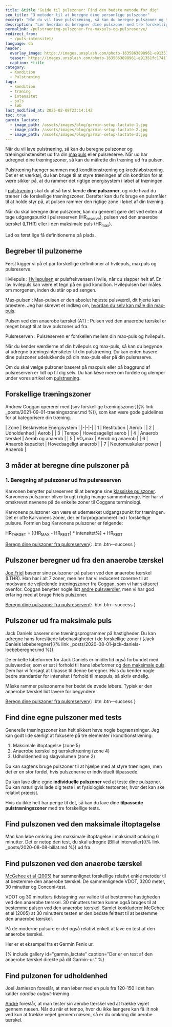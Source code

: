 ```yaml
---
title: &title "Guide til pulszoner: Find den bedste metode for dig"
seo_title: "3 metoder til at beregne dine personlige pulszoner"
excerpt: "Når du vil lave pulstræning, så kan du beregne pulszoner og træningsinstensitet ud fra din maxpuls, laktattærksel eller pulsreserve. Når ud har udregnet dine træningszoner, så kan du målrette din træning ud fra pulsen."
description: "Lær hvordan du beregner dine pulszoner med tre forskellige metoder: maksimal puls, pulsreserve og anaerob tærskel. Vælg den rette metode til din træning og optimer dine resultater."
permalink: /pulstraening-pulszoner-fra-maxpuls-og-pulsreserve/
redirect_from:
  - /puls-intensitet/
language: da
header:
  overlay_image: https://images.unsplash.com/photo-1635863898961-e91351fc1741?ixlib=rb-4.0.3&ixid=M3wxMjA3fDB8MHxwaG90by1wYWdlfHx8fGVufDB8fHx8fA%3D%3D&auto=format&fit=crop&h=630&w=1200&q=60
  teaser: https://images.unsplash.com/photo-1635863898961-e91351fc1741?ixlib=rb-4.0.3&ixid=M3wxMjA3fDB8MHxwaG90by1wYWdlfHx8fGVufDB8fHx8fA%3D%3D&auto=format&fit=crop&h=300&w=400&q=10
  caption: *title
category:
  - Kondition
  - Pulstræning
tags:
  - kondition
  - træning
  - intensitet
  - puls
  - løb
last_modified_at: 2025-02-08T23:14:14Z
toc: true
garmin_lactate:
  - image_path: /assets/images/blog/garmin-setup-lactate-1.jpg
  - image_path: /assets/images/blog/garmin-setup-lactate-2.jpg
  - image_path: /assets/images/blog/garmin-setup-lactate-3.jpg
---
```


Når du vil lave pulstræning, så kan du beregne pulszoner og træningsinstensitet ud fra din [maxpuls](/test-max-puls/) eller pulsreserve. Når ud har udregnet dine træningszoner, så kan du målrette din træning ud fra pulsen.

Pulstræning hænger sammen med konditionstræning og kredsløbstræning. Det er et værktøj, du kan bruge til at styre træningen af din kondition for at være sikker på, at du rammer det rigtige energisystem i løbet af træningen.

I [pulstræning](/pulstraening/) skal du altså først kende **dine pulszoner**, og vide hvad du træner i de forskellige træningszoner. Derefter kan du fx bruge en pulsmåler til at holde styr på, at pulsen rammer den rigtige zone i løbet af din træning.

Når du skal beregne dine pulszoner, kan du generelt gøre det ved enten at tage udgangspunkt i pulsreserven (HR<sub>reserve</sub>), pulsen ved den anaerobe tærskel (LTHR) eller i den maksimale puls (HR<sub>max</sub>).

Lad os først lige få definitionerne på plads.

## Begreber til pulzonerne

Først kigger vi på et par forskellige definitioner af hvilepuls, maxpuls og pulsreserve.

Hvilepuls
: [Hvilepulsen](/hvilepuls/) er pulsfrekvensen i hvile, når du slapper helt af. En lav hvilepuls kan være et tegn på en god kondition. Hvilepulsen bør måles om morgenen, inden du står op ad sengen.

Max-pulsen
: Max-pulsen er den absolut højeste pulsværdi, dit hjerte kan præstere. Jeg har skrevet et indlæg om, [hvordan du selv kan måle din max-puls](/test-max-puls/).

Pulsen ved den anaerobe tærskel (AT)
: Pulsen ved den anaerobe tærskel er meget brugt til at lave pulszoner ud fra.

Pulsreserven
: Pulsreserven er forskellen mellem din max-puls og hvilepuls.

Når du kender værdierne af din hvilepuls og max-puls, så kan du begynde at udregne træningsintensiteter til din pulstræning. Du kan enten basere dine pulszoner udelukkende på din max-puls eller på din pulsreserve.

Om du skal vælge pulzoner baseret på maxpuls eller på baggrund af pulsreserven er lidt op til dig selv. Du kan læse mere om fordele og ulemper under vores artikel om [pulstræning](/pulstraening/).

## Forskellige træningszoner

Andrew Coggan opererer med [syv forskellige træningszoner]({% link _posts/2021-09-01-traeningszoner.md %}), som kan være gode guidelines for at kategorisere din træning.

| Zone | Beskrivelse Energisystem |
|-|-|-|
| 1 | Restitution | Aerob |
| 2 | Udholdenhed | Aerob |
| 3 | Tempo | Hovedsageligt aerob |
| 4 | Anaerob tærskel | Aerob og anaerob |
| 5 | VO₂max | Aerob og anaerob |
| 6 | Anaerob kapacitet | Hovedsageligt anaerob |
| 7 | Neuromuskulær power | Anaerob |

## 3 måder at beregne dine pulszoner på

### 1. Beregning af pulszoner ud fra pulsreserven

Karvonen benytter pulsreserven til at beregne sine [klassiske pulszoner](https://runandbeyond.com/karvonen-heart-rate/). Karvonens pulszoner bliver brugt i rigtig mange sammenhænge. Her har vi omskrevet navnene på de enkelte zoner til Coggans terminologi.

Karvonens pulszoner kan være et udemærket udgangspunkt for træningen. Det er ofte Karvonens zoner, der er forprogrammeret ind i forskellige pulsure. Formlen bag Karvonens pulszoner er følgende:

HR<sub>TARGET</sub> = [(HR<sub>MAX</sub> - HR<sub>REST</sub>) * intensitet%] + HR<sub>REST</sub>

[Beregn dine pulszoner fra pulsreserven](/pulszoner-pulsreserve-karvonen/){: .btn .btn--success }

## Pulszoner beregner ud fra den anaerobe tærskel

[Joe Friel](https://joefrieltraining.com/a-quick-guide-to-setting-zone/) baserer sine pulszoner på pulsen ved den anaerobe tærskel (LTHR). Han har i alt 7 zoner, men her har vi reduceret zonerne til at modsvare de vejledende træningszoner fra Coggan, som vi har skitseret ovenfor. Coggan benytter nogle lidt [andre pulsværdier](https://blog.flocycling.com/training-performance/how-are-heart-rate-and-power-used-for-training/), men vi har god erfaring med at bruge Friels pulszoner.

[Beregn dine pulszoner fra pulsreserven](/pulszoner-pulsreserve-karvonen/){: .btn .btn--success }

## Pulszoner ud fra maksimale puls

Jack Daniels baserer sine træningsprogrammer på hastigheder. Du kan udregne hans foreslåede løbehastigheder i de forskellige zoner i [Jack Daniels løbeberegner]({% link _posts/2020-08-01-jack-daniels-loebeberegner.md %}).

De enkelte løbeformer for Jack Daniels er imidlertid også forbundet med pulsværdier, som er sat i forhold til hans løbeformer og [den maksimale puls](/test-max-puls/). Dem har vi forsøgt at tilpasse til denne beregner. Hvis du kender nogle bedre standarder for intensitet i forhold til maxpuls, så skriv endelig.

Måske rammer pulszonerne her bedst de øvede løbere. Typisk er den anaerobe tærskel lidt lavere for begyndere.

[Beregn dine pulszoner fra pulsreserven](/pulszoner-pulsreserve-karvonen/){: .btn .btn--success }

## Find dine egne pulszoner med tests

Generelle træningszoner kan helt sikkert have nogle begrænsninger. Jeg kan godt lide særligt at fokusere på tre elementer i konditionstræning:

1. Maksimale iltoptagelse (zone 5)
2. Anaerobe tærskel og tærskeltræning (zone 4)
3. Udholdenhed og slagvolumen (zone 2)

Du kan sagtens bruge pulszoner til at hjælpe med at styre træningen, men det er en stor fordel, hvis pulszonerne er individuelt tilpassede.

Du kan lave dine egne **individuelle pulszoner** ved at teste dine pulszoner. Du kan naturligvis lade dig teste i et fysiologisk testcenter, hvor det kan ske relativt præcist.

Hvis du ikke helt har penge til det, så kan du lave dine **tilpassede pulstræningszoner** med tre forskellige tests.

## Find pulszonen ved den maksimale iltoptagelse

Man kan løbe omkring den maksimale iltoptagelse i maksimalt omkring 6 minutter. Det er netop den test, du skal udregne [Billat intervaller]({% link _posts/2020-08-08-billat.md %}) ud fra.

## Find pulszonen ved den anaerobe tærskel

[McGehee et al (2005)](https://pubmed.ncbi.nlm.nih.gov/16095403/) har sammenlignet forskellige relativt enkle metoder til at bestemme den anaerobe tærskel. De sammenlignede VDOT, 3200 meter, 30 minutter og Conconi-test.

VDOT og 30 minutters tidstagning var valide til at bestemme hastigheden ved den anaerobe tærskel. 30 minutters testen kunne også bruges til at bestemme pulsen ved den anaerobe tærskel. Samlet konkluderer McGehee et al (2005) at 30 minutters testen er den bedste felttest til at bestemme den anaerobe tærskel.

På de moderne pulsure er det også relativt enkelt at lave en test af den anaerobe tærskel.

Her er et eksempel fra et Garmin Fenix ur.

{% include gallery id="garmin_lactate" caption="Der er en test af den anaerobe tærskel direkte på dit Garmin-ur." %}

## Find pulzonen for udholdenhed

Joel Jamieson foreslår, at man løber med en puls fra 120-150 i det han kalder _cardiac output_-træning.

[Andre](https://missadventurepants.com/blog/lactate-test-aerobic-threshold) foreslår, at man tester sin aerobe tærskel ved at trække vejret gennem næsen. Når du når et tempo, hvor du ikke længere kan få ilt nok ved kun at trække vejret gennem næsen, så er du omkring din aerobe tærskel.
